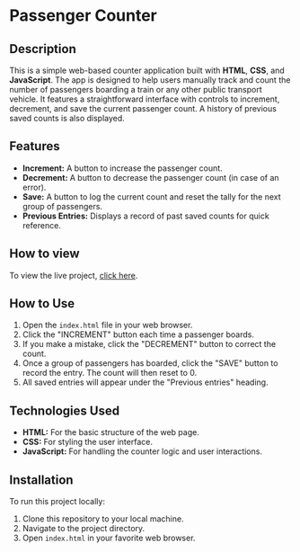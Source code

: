 # Passenger Counter

## Description

This is a simple web-based counter application built with **HTML**, **CSS**, and **JavaScript**. The app is designed to help users manually track and count the number of passengers boarding a train or any other public transport vehicle. It features a straightforward interface with controls to increment, decrement, and save the current passenger count. A history of previous saved counts is also displayed.

## Features

- **Increment:** A button to increase the passenger count.
- **Decrement:** A button to decrease the passenger count (in case of an error).
- **Save:** A button to log the current count and reset the tally for the next group of passengers.
- **Previous Entries:** Displays a record of past saved counts for quick reference.

## How to view

To view the live project, [click here](https://passenger-counter-golden.netlify.app/).

## How to Use

1.  Open the `index.html` file in your web browser.
2.  Click the "INCREMENT" button each time a passenger boards.
3.  If you make a mistake, click the "DECREMENT" button to correct the count.
4.  Once a group of passengers has boarded, click the "SAVE" button to record the entry. The count will then reset to 0.
5.  All saved entries will appear under the "Previous entries" heading.

## Technologies Used

- **HTML:** For the basic structure of the web page.
- **CSS:** For styling the user interface.
- **JavaScript:** For handling the counter logic and user interactions.

## Installation

To run this project locally:

1.  Clone this repository to your local machine.
2.  Navigate to the project directory.
3.  Open `index.html` in your favorite web browser.
